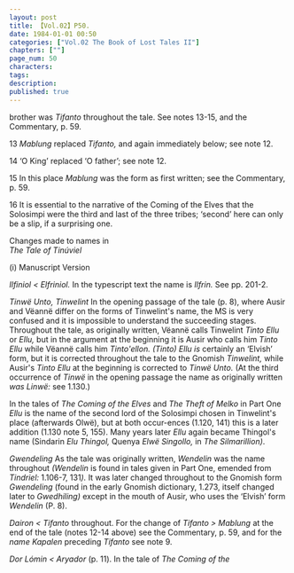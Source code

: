 ```yaml
---
layout: post
title: 【Vol.02】P50.
date: 1984-01-01 00:50
categories: ["Vol.02 The Book of Lost Tales II"]
chapters: [""]
page_num: 50
characters: 
tags: 
description: 
published: true
---
```


<p style="text-indent: 0;">
brother was <I>Tifanto</I> throughout the tale. See notes 13-15, and the<BR>Commentary, p. 59.
</p>

13   <I>Mablung</I> replaced <I>Tifanto,</I> and again immediately below; see note 12.

14   ‘O King’ replaced ‘O father’; see note 12.

15   In this place <I>Mablung</I> was the form as first written; see the Commentary, p. 59.

16   It is essential to the narrative of the Coming of the Elves that the Solosimpi were the third and last of the three tribes; ‘second’ here can only be a slip, if a surprising one.

Changes made to names in<BR><I>The Tale of Tinúviel</I>

(i)     Manuscript Version

<I>Ilfiniol  < Elfriniol.</I> In the typescript text the name is <I>Ilfrin.</I> See pp. 201-2.

<I>Tinwë Unto, Tinwelint</I> In the opening passage of the tale (p. 8), where Ausir and Vëannë differ on the forms of Tinwelint's name, the MS is very confused and it is impossible to understand the succeeding stages. Throughout the tale, as originally written, Vëannë calls Tinwelint <I>Tinto Ellu</I> or <I>Ellu,</I> but in the argument at the beginning it is Ausir who calls him <I>Tinto Ellu</I> while Vëannë calls him <I>Tinto'ellon. (Tinto) Ellu is</I> certainly an ‘Elvish’ form, but it is corrected throughout the tale to the Gnomish <I>Tinwelint,</I> while Ausir's <I>Tinto Ellu</I> at the beginning is corrected to <I>Tinwë Unto.</I> (At the third occurrence of <I>Tinwë</I> in the opening passage the name as originally written <I>was Linwë:</I> see 1.130.)

In the tales of <I>The Coming of the Elves</I> and <I>The Theft of Melko</I> in Part One <I>Ellu</I> is the name of the second lord of the Solosimpi chosen in Tinwelint's place (afterwards Olwë), but at both occur-ences (1.120, 141) this is a later addition (1.130 note 5, 155). Many years later <I>Ellu</I> again became Thingol's name (Sindarin <I>Elu Thingol,</I> Quenya <I>Elwë Singollo,</I> in <I>The Silmarillion)</I>.

<I>Gwendeling</I>    As the tale was originally written, <I>Wendelin</I> was the name throughout <I>(Wendelin</I> is found in tales given in Part One, emended from <I>Tindriel:</I> 1.106-7, 131<I>).</I> It was later changed throughout to the Gnomish form <I>Gwendeling</I> (found in the early Gnomish dictionary, 1.273, itself changed later to <I>Gwedhiling)</I> except in the mouth of Ausir, who uses the ‘Elvish’ form <I>Wendelin</I> (P. 8).

<I>Dairon     < Tifanto</I> throughout. For the change of <I>Tifanto > Mablung</I> at the end of the tale (notes 12-14 above) see the Commentary, p. 59, and for the <I>name Kapalen</I> preceding <I>Tifanto</I> see note 9.

<I>Dor Lómin   < Aryador</I> (p.   11).   In the tale of <I>The Coming of the</I>

